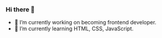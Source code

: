 ### Hi there 👋
- 🔭 I’m currently working on becoming frontend developer.
- 🌱 I’m currently learning HTML, CSS, JavaScript.